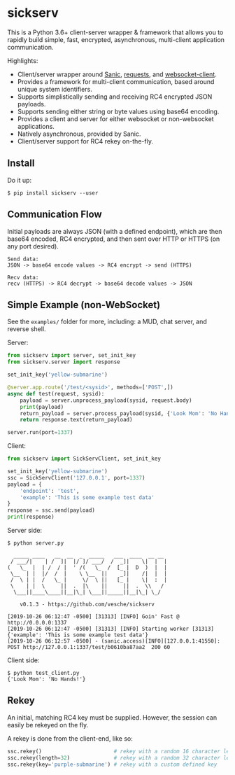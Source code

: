 # sickserv

This is a Python 3.6+ client-server wrapper & framework that allows you to rapidly build simple, fast, encrypted, asynchronous, multi-client application communication.

Highlights:
* Client/server wrapper around [Sanic](https://github.com/huge-success/sanic), [requests](https://github.com/psf/requests), and [websocket-client](https://github.com/websocket-client/websocket-client).
* Provides a framework for multi-client communication, based around unique system identifiers.
* Supports simplistically sending and receiving RC4 encrypted JSON payloads.
* Supports sending either string or byte values using base64 encoding.
* Provides a client and server for either websocket or non-websocket applications.
* Natively asynchronous, provided by Sanic.
* Client/server support for RC4 rekey on-the-fly.

## Install

Do it up:
```
$ pip install sickserv --user
```

## Communication Flow

Initial payloads are always JSON (with a defined endpoint), which are then base64 encoded, RC4 encrypted, and then sent over HTTP or HTTPS (on any port desired).

```
Send data:
JSON -> base64 encode values -> RC4 encrypt -> send (HTTPS)

Recv data:
recv (HTTPS) -> RC4 decrypt -> base64 decode values -> JSON
```

## Simple Example (non-WebSocket)

See the `examples/` folder for more, including: a MUD, chat server, and reverse shell.

Server:
```python
from sickserv import server, set_init_key
from sickserv.server import response

set_init_key('yellow-submarine')

@server.app.route('/test/<sysid>', methods=['POST',])
async def test(request, sysid):
    payload = server.unprocess_payload(sysid, request.body)
    print(payload)
    return_payload = server.process_payload(sysid, {'Look Mom': 'No Hands!'})
    return response.text(return_payload)

server.run(port=1337)
```

Client:
```python
from sickserv import SickServClient, set_init_key

set_init_key('yellow-submarine')
ssc = SickServClient('127.0.0.1', port=1337)
payload = {
    'endpoint': 'test',
    'example': 'This is some example test data'
}
response = ssc.send(payload)
print(response)
```

Server side:
```
$ python server.py

  _____ ____   __  __  _  _____   ___  ____  __ __ 
 / ___/|    | /  ]|  |/ ]/ ___/  /  _]|    \|  |  |
(   \_  |  | /  / |  ' /(   \_  /  [_ |  D  )  |  |
 \__  | |  |/  /  |    \ \__  ||    _]|    /|  |  |
 /  \ | |  /   \_ |     \/  \ ||   [_ |    \|  :  |
 \    | |  \     ||  .  |\    ||     ||  .  \\   / 
  \___||____\____||__|\_| \___||_____||__|\_| \_/  

    v0.1.3 - https://github.com/vesche/sickserv 

[2019-10-26 06:12:47 -0500] [31313] [INFO] Goin' Fast @ http://0.0.0.0:1337
[2019-10-26 06:12:47 -0500] [31313] [INFO] Starting worker [31313]
{'example': 'This is some example test data'}
[2019-10-26 06:12:57 -0500] - (sanic.access)[INFO][127.0.0.1:41550]: POST http://127.0.0.1:1337/test/b0610ba87aa2  200 60
```

Client side:
```
$ python test_client.py
{'Look Mom': 'No Hands!'}
```

## Rekey

An initial, matching RC4 key must be supplied. However, the session can easily be rekeyed on the fly.

A rekey is done from the client-end, like so:

```python
ssc.rekey()                       # rekey with a random 16 character length key
ssc.rekey(length=32)              # rekey with a random 32 character length key
ssc.rekey(key='purple-submarine') # rekey with a custom defined key
```
